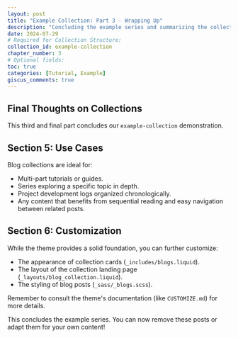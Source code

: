 ```yaml
---
layout: post
title: "Example Collection: Part 3 - Wrapping Up"
description: "Concluding the example series and summarizing the collection feature."
date: 2024-07-29
# Required for Collection Structure:
collection_id: example-collection
chapter_number: 3
# Optional fields:
toc: true
categories: [Tutorial, Example]
giscus_comments: true
---
```


## Final Thoughts on Collections

This third and final part concludes our `example-collection` demonstration.

## Section 5: Use Cases

Blog collections are ideal for:

- Multi-part tutorials or guides.
- Series exploring a specific topic in depth.
- Project development logs organized chronologically.
- Any content that benefits from sequential reading and easy navigation between related posts.

## Section 6: Customization

While the theme provides a solid foundation, you can further customize:

- The appearance of collection cards (`_includes/blogs.liquid`).
- The layout of the collection landing page (`_layouts/blog_collection.liquid`).
- The styling of blog posts (`_sass/_blogs.scss`).

Remember to consult the theme's documentation (like `CUSTOMIZE.md`) for more details.

This concludes the example series. You can now remove these posts or adapt them for your own content!
